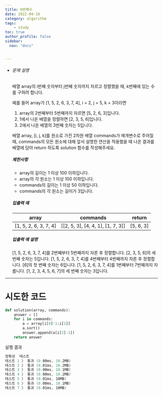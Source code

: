 ```yaml
---
title: K번째수
date: 2022-04-10
category: algorithm
tags:
    - study
toc: true
author_profile: false
sidebar:
  nav: "docs"


---
```


- ###### 문제 설명

  배열 array의 i번째 숫자부터 j번째 숫자까지 자르고 정렬했을 때, k번째에 있는 수를 구하려 합니다.

  예를 들어 array가 [1, 5, 2, 6, 3, 7, 4], i = 2, j = 5, k = 3이라면

  1. array의 2번째부터 5번째까지 자르면 [5, 2, 6, 3]입니다.
  2. 1에서 나온 배열을 정렬하면 [2, 3, 5, 6]입니다.
  3. 2에서 나온 배열의 3번째 숫자는 5입니다.

  배열 array, [i, j, k]를 원소로 가진 2차원 배열 commands가 매개변수로 주어질 때, commands의 모든 원소에 대해 앞서 설명한 연산을 적용했을 때 나온 결과를 배열에 담아 return 하도록 solution 함수를 작성해주세요.

  ##### 제한사항

  - array의 길이는 1 이상 100 이하입니다.
  - array의 각 원소는 1 이상 100 이하입니다.
  - commands의 길이는 1 이상 50 이하입니다.
  - commands의 각 원소는 길이가 3입니다.

  ##### 입출력 예

  | array                 | commands                          | return    |
  | --------------------- | --------------------------------- | --------- |
  | [1, 5, 2, 6, 3, 7, 4] | [[2, 5, 3], [4, 4, 1], [1, 7, 3]] | [5, 6, 3] |

  ##### 입출력 예 설명

  [1, 5, 2, 6, 3, 7, 4]를 2번째부터 5번째까지 자른 후 정렬합니다. [2, 3, 5, 6]의 세 번째 숫자는 5입니다.
  [1, 5, 2, 6, 3, 7, 4]를 4번째부터 4번째까지 자른 후 정렬합니다. [6]의 첫 번째 숫자는 6입니다.
  [1, 5, 2, 6, 3, 7, 4]를 1번째부터 7번째까지 자릅니다. [1, 2, 3, 4, 5, 6, 7]의 세 번째 숫자는 3입니다.

------

# 시도한 코드

```python
def solution(array, commands):
    answer = []
    for i in commands:
        a = array[i[0]-1:i[1]]
        a.sort()
        answer.append(a[i[2]-1])
    return answer
```

실행 결과

```powershell
정확성  테스트
테스트 1 〉	통과 (0.00ms, 10.2MB)
테스트 2 〉	통과 (0.01ms, 10.2MB)
테스트 3 〉	통과 (0.00ms, 10.1MB)
테스트 4 〉	통과 (0.00ms, 10.2MB)
테스트 5 〉	통과 (0.01ms, 10MB)
테스트 6 〉	통과 (0.00ms, 10.1MB)
테스트 7 〉	통과 (0.01ms, 10MB)
```
   


